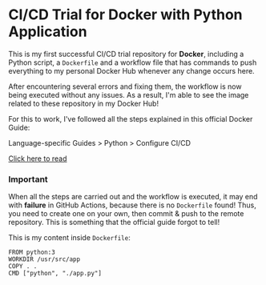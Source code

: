 # CI/CD Trial for Docker with Python Application

This is my first successful CI/CD trial repository for **Docker**, including a Python script, a `Dockerfile` and a workflow file that has commands to push everything to my personal Docker Hub whenever any change occurs here.

After encountering several errors and fixing them, the workflow is now being executed without any issues. As a result, I'm able to see the image related to these repository in my Docker Hub!

For this to work, I've followed all the steps explained in this official Docker Guide:

Language-specific Guides > Python > Configure CI/CD

[Click here to read](https://docs.docker.com/language/python/configure-ci-cd/)

### Important

When all the steps are carried out and the workflow is executed, it may end with **failure** in GitHub Actions, because there is no `Dockerfile` found! Thus, you need to create one on your own, then commit & push to the remote repository. This is something that the official guide forgot to tell!

This is my content inside `Dockerfile`:

```
FROM python:3
WORKDIR /usr/src/app
COPY . .
CMD ["python", "./app.py"]
```